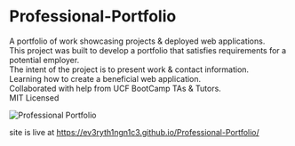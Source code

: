 # Professional-Portfolio
A portfolio of work showcasing projects & deployed web applications.<br>
This project was built to develop a portfolio that satisfies requirements for a potential employer.<br>
The intent of the project is to present work & contact information.<br>
Learning how to create a beneficial web application.<br>
Collaborated with help from UCF BootCamp TAs & Tutors.<br>
MIT Licensed


![Professional Portfolio](https://github.com/Ev3ryTh1ngN1c3/Professional-Portfolio/assets/143395934/ade30ae4-fb25-4b4d-9eba-cebdb120f845)

site is live at https://ev3ryth1ngn1c3.github.io/Professional-Portfolio/
